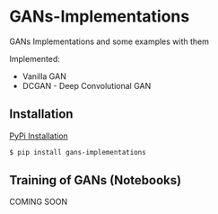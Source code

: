 # GANs-Implementations

GANs Implementations and some examples with them

Implemented:
<ul>
  <li>Vanilla GAN</li>
  <li>DCGAN - Deep Convolutional GAN</li>
</ul>

## Installation

<a href="https://pypi.org/project/gans-implementations/">PyPi Installation</a>

```bash
$ pip install gans-implementations
```

## Training of GANs (Notebooks) 

COMING SOON
